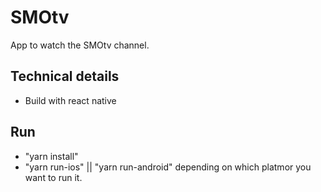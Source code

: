 # SMOtv
App to watch the SMOtv channel.

## Technical details

- Build with react native

## Run

- "yarn install"
- "yarn run-ios" || "yarn run-android" depending on which platmor you want to run it.
